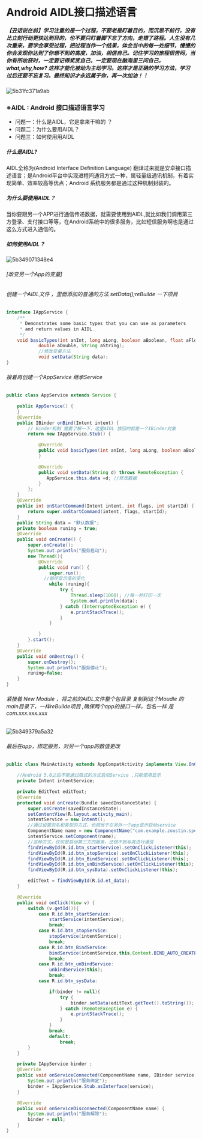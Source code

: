 # Android AIDL接口描述语言

##### 【丑话说在前】学习注重的是一个过程，不要老是盯着目的，而沉思不前行，没有比立刻行动更快达到目的，也不要只盯着脚下忘了方向，走错了路程。人生没有几次重来，要学会享受过程，把过程当作一个结果，体会当中的每一处细节，慢慢的你会发现你达到了你想不到的高度，加油，相信自己。记住学习的旅程很苦闷，当你有所收获时，一定要记得奖赏自己，一定要现在脑海里三问自己，what,why,how? 这样才能化被动为主动学习。这样才是正确的学习方法，学习过后还要不忘复习。最终知识才永远属于你，再一次加油！！

![5b31fc371a9ab](https://i.loli.net/2018/06/26/5b31fc371a9ab.jpg)

### ※AIDL : Android 接口描述语言学习

- 问题一：什么是AIDL，它是拿来干嘛的 ？
- 问题二：为什么要用AIDL？
- 问题三：如何使用用AIDL

##### 什么是AIDL?

AIDL全称为(Android Interface Definition Language) 翻译过来就是安卓接口描述语言；是Android平台中实现进程间通讯方式一种，属轻量级通讯机制，有着实现简单、效率较高等优点；Android 系统服务都是通过这种机制封装的。

##### 为什么要使用AIDL？

当你要跟另一个APP进行通信传递数据，就需要使用到AIDL,就比如我们调用第三方登录、支付接口等等，在Android系统中的很多服务，比如短信服务啊也是通过这么方式进入通信的。

##### 如何使用AIDL？

![5b349071348e4](https://i.loli.net/2018/06/28/5b349071348e4.jpg)

###### [改变另一个App的变量]

###### 创建一个AIDL文件 ，里面添加的普通的方法 setData();reBuilde 一下项目

```java
interface IAppService {
    /**
     * Demonstrates some basic types that you can use as parameters
     * and return values in AIDL.
     */
    void basicTypes(int anInt, long aLong, boolean aBoolean, float aFloat,
            double aDouble, String aString);
            //修改变量方法
            void setData(String data);
}
```

###### 接着再创建一个AppService 继承Service

```java
public class AppService extends Service {

    public AppService() {
    }
    @Override
    public IBinder onBind(Intent intent) {
        // Binder机制 需要了解一下，这里AIDL 放回的就是一个IBinder对象
        return new IAppService.Stub() {

            @Override
            public void basicTypes(int anInt, long aLong, boolean aBoolean, float aFloat, double aDouble, String aString) throws RemoteException {
            }

            @Override
            public void setData(String d) throws RemoteException {
               AppService.this.data =d; //修改数据
            }
        };
    }
    @Override
    public int onStartCommand(Intent intent, int flags, int startId) {
        return super.onStartCommand(intent, flags, startId);
    }
    public String data = "默认数据";
    private boolean runing = true;
    @Override
    public void onCreate() {
        super.onCreate();
        System.out.println("服务启动");
        new Thread(){
            @Override
            public void run() {
                super.run();
              //循环显示值的变化 
                while (runing){
                    try {
                        Thread.sleep(1000); //每一秒打印一次
                        System.out.println(data);
                    } catch (InterruptedException e) {
                        e.printStackTrace();
                    }
                }

            }
        }.start();
    }
    @Override
    public void onDestroy() {
        super.onDestroy();
        System.out.println("服务停止");
        runing=false;
    }
}
```

###### 紧接着 New Module ，将之前的AIDL文件整个包目录 复制到这个Moudle 的main目录下，一样reBuilde项目 ,确保两个app的接口一样，包名一样 是com.xxx.xxx.xxx

![5b349379a5a32](https://i.loli.net/2018/06/28/5b349379a5a32.png)

###### 最后在app，绑定服务，对另一个app的数值更改

```java
public class MainActivity extends AppCompatActivity implements View.OnClickListener, ServiceConnection {

    //Android 5.0之后不能通过隐式的方式启动Service ,只能使用显示
    private Intent intentService;

    private EditText editText;
    @Override
    protected void onCreate(Bundle savedInstanceState) {
        super.onCreate(savedInstanceState);
        setContentView(R.layout.activity_main);
        intentService = new Intent();
        //通过设置包名和类型的方式，也相当于在另外一个app显示启动service
        ComponentName name = new ComponentName("com.example.zoustin.specialist","com.example.zoustin.specialist.AppService");
        intentService.setComponent(name);
        //这种方式，仅仅是启动第三方的服务，还做不到与其进行通信
        findViewById(R.id.btn_startService).setOnClickListener(this);
        findViewById(R.id.btn_stopService).setOnClickListener(this);
        findViewById(R.id.btn_BindService).setOnClickListener(this);
        findViewById(R.id.btn_unBindService).setOnClickListener(this);
        findViewById(R.id.btn_sysData).setOnClickListener(this);

        editText = findViewById(R.id.et_data);
    }

    @Override
    public void onClick(View v) {
        switch (v.getId()){
            case R.id.btn_startService:
                startService(intentService);
                break;
            case R.id.btn_stopService:
                stopService(intentService);
                break;
            case R.id.btn_BindService:
                bindService(intentService,this,Context.BIND_AUTO_CREATE);
                break;
            case R.id.btn_unBindService:
                unbindService(this);
                break;
            case R.id.btn_sysData:

                if(binder != null){
                    try {
                        binder.setData(editText.getText().toString());
                    } catch (RemoteException e) {
                        e.printStackTrace();
                    }
                }
                break;
                default:
                    break;
        }
    }

    private IAppService binder ;
    @Override
    public void onServiceConnected(ComponentName name, IBinder service) {
        System.out.println("服务绑定");
        binder = IAppService.Stub.asInterface(service);
    }

    @Override
    public void onServiceDisconnected(ComponentName name) {
        System.out.println("服务解除");
        binder = null;
    }
}
```
